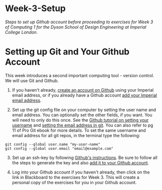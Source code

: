 # Week-3-Setup
*Steps to set up Github account before proceeding to exercises for Week 3 of Computing 1 for the Dyson School of Design Engineering at Imperial College London.*

# Setting up Git and Your Github Account

This week introduces a second important computing tool - version control. We will use Git and Github.

1. If you haven't already, [create an account on Github](http://github.com/) using your Imperial email address, or if you already have a Github account [add your Imperial email address](https://docs.github.com/en/github/setting-up-and-managing-your-github-user-account/adding-an-email-address-to-your-github-account).

2. Set up the git config file on your computer by setting the user name and email address. You can optionally set the other fields, if you want. You will need to only do this once. See the [Github tutorial on setting your username](https://docs.github.com/en/github/using-git/setting-your-username-in-git) and [setting the email address in git](https://docs.github.com/en/github/setting-up-and-managing-your-github-user-account/setting-your-commit-email-address). You can also refer to pg 11 of Pro Git ebook for more details. To set the same username and email address for all git repos, in the terminal type the following:

```
git config --global user.name "my-user-name"
git config --global user.email "email@example.com"
```

3. Set up an ssh-key by following [Github's instructions](https://docs.github.com/en/github/authenticating-to-github/generating-a-new-ssh-key-and-adding-it-to-the-ssh-agent). Be sure to follow all the steps to generate the key and also [add it to your Github account](https://docs.github.com/en/github/authenticating-to-github/adding-a-new-ssh-key-to-your-github-account).

4. Log into your Github account if you haven't already, then click on the link in Blackboard to the exercises for Week 3. This will create a personal copy of the exercises for you in your Github account.
